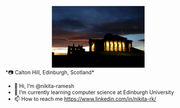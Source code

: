 <div style="text-align: center;">
  <img src="caltonhill.jpg" alt="Calton Hill" width="50%">
</div>
*📷 Calton Hill, Edinburgh, Scotland*

- 👋 Hi, I’m @nikita-ramesh
- 🌱 I’m currently learning computer science at Edinburgh University
- 📫 How to reach me https://www.linkedin.com/in/nikita-rk/

<!---
nikita-ramesh/nikita-ramesh is a ✨ special ✨ repository because its `README.md` (this file) appears on your GitHub profile.
You can click the Preview link to take a look at your changes.
--->
